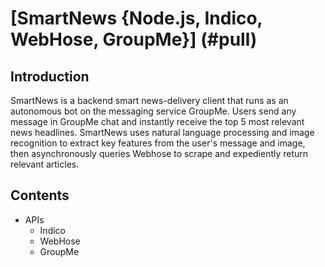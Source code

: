 # [SmartNews {Node.js, Indico, WebHose, GroupMe}] (#pull)

## Introduction

SmartNews is a backend smart news-delivery client that runs as an autonomous bot on the messaging service GroupMe. Users send any message in GroupMe chat and instantly receive the top 5 most relevant news headlines. SmartNews uses natural language processing and image recognition to extract key features from the user's message and image, then asynchronously queries Webhose to scrape and expediently return relevant articles. 

## Contents

  * APIs
    * Indico
    * WebHose
    * GroupMe